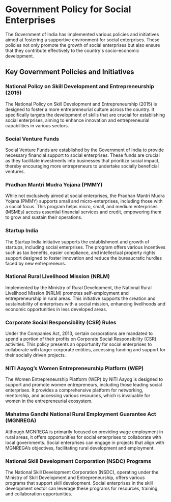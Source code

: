 # Government Policy for Social Enterprises

The Government of India has implemented various policies and initiatives aimed at fostering a supportive environment for social enterprises. These policies not only promote the growth of social enterprises but also ensure that they contribute effectively to the country's socio-economic development.

## Key Government Policies and Initiatives

### National Policy on Skill Development and Entrepreneurship (2015)

The National Policy on Skill Development and Entrepreneurship (2015) is designed to foster a more entrepreneurial culture across the country. It specifically targets the development of skills that are crucial for establishing social enterprises, aiming to enhance innovation and entrepreneurial capabilities in various sectors.

### Social Venture Funds

Social Venture Funds are established by the Government of India to provide necessary financial support to social enterprises. These funds are crucial as they facilitate investments into businesses that prioritize social impact, thereby encouraging more entrepreneurs to undertake socially beneficial ventures.

### Pradhan Mantri Mudra Yojana (PMMY)

While not exclusively aimed at social enterprises, the Pradhan Mantri Mudra Yojana (PMMY) supports small and micro-enterprises, including those with a social focus. This program helps micro, small, and medium enterprises (MSMEs) access essential financial services and credit, empowering them to grow and sustain their operations.

### Startup India

The Startup India initiative supports the establishment and growth of startups, including social enterprises. The program offers various incentives such as tax benefits, easier compliance, and intellectual property rights support designed to foster innovation and reduce the bureaucratic hurdles faced by new entrepreneurs.

### National Rural Livelihood Mission (NRLM)

Implemented by the Ministry of Rural Development, the National Rural Livelihood Mission (NRLM) promotes self-employment and entrepreneurship in rural areas. This initiative supports the creation and sustainability of enterprises with a social mission, enhancing livelihoods and economic opportunities in less developed areas.

### Corporate Social Responsibility (CSR) Rules

Under the Companies Act, 2013, certain corporations are mandated to spend a portion of their profits on Corporate Social Responsibility (CSR) activities. This policy presents an opportunity for social enterprises to collaborate with larger corporate entities, accessing funding and support for their socially driven projects.

### NITI Aayog’s Women Entrepreneurship Platform (WEP)

The Women Entrepreneurship Platform (WEP) by NITI Aayog is designed to support and promote women entrepreneurs, including those leading social enterprises. It provides a comprehensive platform for networking, mentorship, and accessing various resources, which is invaluable for women in the entrepreneurial ecosystem.

### Mahatma Gandhi National Rural Employment Guarantee Act (MGNREGA)

Although MGNREGA is primarily focused on providing wage employment in rural areas, it offers opportunities for social enterprises to collaborate with local governments. Social enterprises can engage in projects that align with MGNREGA’s objectives, facilitating rural development and employment.

### National Skill Development Corporation (NSDC) Programs

The National Skill Development Corporation (NSDC), operating under the Ministry of Skill Development and Entrepreneurship, offers various programs that support skill development. Social enterprises in the skill development sector can leverage these programs for resources, training, and collaboration opportunities.

